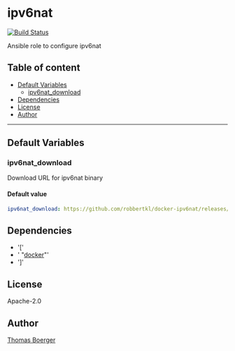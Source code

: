 # ipv6nat

[![Build Status](https://cloud.drone.io/api/badges/rolehippie/ipv6nat/status.svg)](https://cloud.drone.io/rolehippie/ipv6nat)

Ansible role to configure ipv6nat

## Table of content

* [Default Variables](#default-variables)
  * [ipv6nat_download](#ipv6nat_download)
* [Dependencies](#dependencies)
* [License](#license)
* [Author](#author)

---

## Default Variables

### ipv6nat_download

Download URL for ipv6nat binary

#### Default value

```YAML
ipv6nat_download: https://github.com/robbertkl/docker-ipv6nat/releases/download/v0.4.0/docker-ipv6nat.amd64
```

## Dependencies

- '['
- '  "[docker](https://github.com/rolehippie/docker)"'
- ']'

## License

Apache-2.0

## Author

[Thomas Boerger](https://github.com/tboerger)
